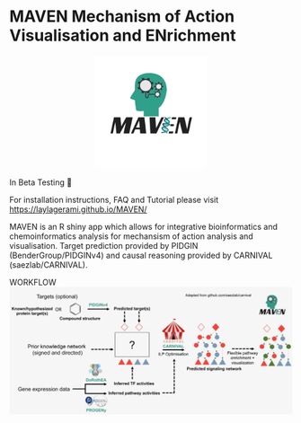 # MAVEN Mechanism of Action Visualisation and ENrichment

<p align="center">
<img src="https://raw.githubusercontent.com/laylagerami/MAVEN/main/logo.jpg" alt="logo" width="200" align="centre">

 In Beta Testing :construction:  
 
 For installation instructions, FAQ and Tutorial please visit
 https://laylagerami.github.io/MAVEN/
 
 MAVEN is an R shiny app which allows for integrative bioinformatics and chemoinformatics analysis for mechansism of action analysis and visualisation.
 Target prediction provided by PIDGIN (BenderGroup/PIDGINv4) and causal reasoning provided by CARNIVAL (saezlab/CARNIVAL).
 
WORKFLOW
<img src="https://raw.githubusercontent.com/laylagerami/MAVEN/main/www/workflow-1.jpeg"/>
 </p>
